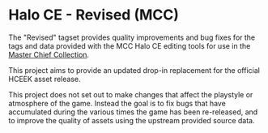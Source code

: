 # Halo CE - Revised (MCC)
The "Revised" tagset provides quality improvements and bug fixes for the tags and data
provided with the MCC Halo CE editing tools for use in the [Master Chief Collection](https://store.steampowered.com/app/976730/Halo_The_Master_Chief_Collection/).

This project aims to provide an updated drop-in replacement for the official HCEEK asset release.

This project does not set out to make changes that affect the playstyle or atmosphere of the game.
Instead the goal is to fix bugs that have accumulated during the various times the game has been
re-released, and to improve the quality of assets using the upstream provided source data.
